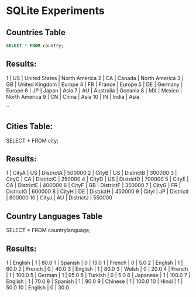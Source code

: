 # SQLite Experiments

## Countries Table
```sql
SELECT * FROM country;
```
## Results:
1 | US | United States | North America
2 | CA | Canada | North America
3 | GB | United Kingdom | Europe
4 | FR | France | Europe
5 | DE | Germany | Europe
6 | JP | Japan | Asia
7 | AU | Australia | Oceania
8 | MX | Mexico | North America
9 | CN | China | Asia
10 | IN | India | Asia 

``
## Cities Table: 

SELECT * FROM city;

## Results:

1 | CityA | US | DistrictA | 500000
2 | CityB | US | DistrictB | 300000
3 | CityC | CA | DistrictC | 250000
4 | CityD | US | DistrictD | 700000
5 | CityE | CA | DistrictE | 400000
6 | CityF | GB | DistrictF | 350000
7 | CityG | FR | DistrictG | 600000
8 | CityH | DE | DistrictH | 450000
9 | CityI | JP | DistrictI | 800000
10 | CityJ | AU | DistrictJ | 550000

## Country Languages Table
SELECT * FROM countrylanguage;


## Results:
1 | English | 1 | 80.0
1 | Spanish | 0 | 15.0
1 | French | 0 | 5.0
2 | English | 1 | 60.0
2 | French | 0 | 40.0
3 | English | 1 | 80.0
3 | Welsh | 0 | 20.0
4 | French | 1 | 100.0
5 | German | 1 | 95.0
5 | Turkish | 0 | 5.0
6 | Japanese | 1 | 100.0
7 | English | 1 | 70.0
8 | Spanish | 1 | 90.0
9 | Chinese | 1 | 100.0
10 | Hindi | 1 | 50.0
10 | English | 0 | 30.0


